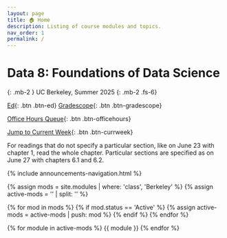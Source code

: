 ```yaml
---
layout: page
title: 🏠 Home
description: Listing of course modules and topics.
nav_order: 1
permalink: /
---
```


# **Data 8: Foundations of Data Science**

{: .mb-2 }
UC Berkeley, Summer 2025
{: .mb-2 .fs-6}

[Ed](https://edstem.org/us/courses/79204/discussion){: .btn .btn-ed}
[Gradescope](https://www.gradescope.com/courses/1042415){: .btn .btn-gradescope}
<!-- [Lecture Recordings](https://bcourses.berkeley.edu/courses/1542000/external_tools/90481){: .btn .btn-bcourses} -->
[Office Hours Queue](https://oh.data8.org/){: .btn .btn-officehours}
<!-- [Extensions](https://docs.google.com/forms/d/e/1FAIpQLSebp86RhH3cWG1_4v6dR5f_WyJ_icj3cmXoUy9p4C30typmOw/viewform){: .btn .btn-extensions} -->
[Jump to Current Week](https://www.data8.org/sp25/#week-0){: .btn .btn-currweek}

For readings that do not specify a particular section, like on June 23 with chapter 1, read the whole chapter. Particular sections are specified as on June 27 with chapters 6.1 and 6.2.

{% include announcements-navigation.html %}

{% assign mods = site.modules | where: 'class', 'Berkeley' %}
{% assign active-mods = '' | split: '' %}

{% for mod in mods %}
{% if mod.status == 'Active' %}
{% assign active-mods = active-mods | push: mod %}
{% endif %}
{% endfor %}

{% for module in active-mods %}
{{ module }}
{% endfor %}

<script src="{{ '/assets/scripts/announcement-navigation.js' | relative_url }}"></script>
